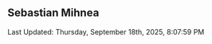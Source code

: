 <h2>Sebastian Mihnea</h2>

<!--RECENT_ACTIVITY:start-->
<!--RECENT_ACTIVITY:end-->
<!--RECENT_ACTIVITY:last_update-->
Last Updated: Thursday, September 18th, 2025, 8:07:59 PM
<!--RECENT_ACTIVITY:last_update_end-->

<!---LOL-STATS-START-HERE--->
<!---LOL-STATS-END-HERE--->
